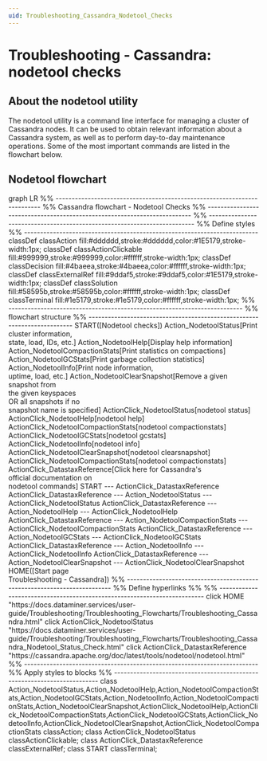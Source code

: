 ```yaml
---
uid: Troubleshooting_Cassandra_Nodetool_Checks
---
```


# Troubleshooting - Cassandra: nodetool checks

## About the nodetool utility

The nodetool utility is a command line interface for managing a cluster of Cassandra nodes. It can be used to obtain relevant information about a Cassandra system, as well as to perform day-to-day maintenance operations. Some of the most important commands are listed in the flowchart below.

## Nodetool flowchart

<div class="mermaid">
graph LR
%% -------------------------------------------------------------------------
%% Cassandra flowchart - Nodetool Checks
%% -------------------------------------------------------------------------
%% -------------------------------------------------------------------------
%% Define styles
%% -------------------------------------------------------------------------
classDef classAction fill:#dddddd,stroke:#dddddd,color:#1E5179,stroke-width:1px;
classDef classActionClickable fill:#999999,stroke:#999999,color:#ffffff,stroke-width:1px;
classDef classDecision fill:#4baeea,stroke:#4baeea,color:#ffffff,stroke-width:1px;
classDef classExternalRef fill:#9ddaf5,stroke:#9ddaf5,color:#1E5179,stroke-width:1px;
classDef classSolution fill:#58595b,stroke:#58595b,color:#ffffff,stroke-width:1px;
classDef classTerminal fill:#1e5179,stroke:#1e5179,color:#ffffff,stroke-width:1px;
%% -------------------------------------------------------------------------
%% flowchart structure
%% -------------------------------------------------------------------------
START([Nodetool checks])
Action_NodetoolStatus[Print cluster information,<br> state, load, IDs, etc.]
Action_NodetoolHelp[Display help information]
Action_NodetoolCompactionStats[Print statistics on compactions]
Action_NodetoolGCStats[Print garbage collection statistics]
Action_NodetoolInfo[Print node information,<br> uptime, load, etc.]
Action_NodetoolClearSnapshot[Remove a given snapshot from <br> the given keyspaces<br> OR all snapshots if no <br> snapshot name is specified]
ActionClick_NodetoolStatus[nodetool status]
ActionClick_NodetoolHelp[nodetool help]
ActionClick_NodetoolCompactionStats[nodetool compactionstats]
ActionClick_NodetoolGCStats[nodetool gcstats]
ActionClick_NodetoolInfo[nodetool info]
ActionClick_NodetoolClearSnapshot[nodetool clearsnapshot]
ActionClick_NodetoolCompactionStats[nodetool compactionstats]
ActionClick_DatastaxReference[Click here for Cassandra's <br> official documentation on <br> nodetool commands]
START --- ActionClick_DatastaxReference
ActionClick_DatastaxReference --- Action_NodetoolStatus --- ActionClick_NodetoolStatus
ActionClick_DatastaxReference --- Action_NodetoolHelp --- ActionClick_NodetoolHelp
ActionClick_DatastaxReference --- Action_NodetoolCompactionStats --- ActionClick_NodetoolCompactionStats
ActionClick_DatastaxReference --- Action_NodetoolGCStats --- ActionClick_NodetoolGCStats
ActionClick_DatastaxReference --- Action_NodetoolInfo --- ActionClick_NodetoolInfo
ActionClick_DatastaxReference --- Action_NodetoolClearSnapshot --- ActionClick_NodetoolClearSnapshot
HOME([Start page <br/> Troubleshooting - Cassandra])
%% -------------------------------------------------------------------------
%% Define hyperlinks %%
%% -------------------------------------------------------------------------
click HOME "https://docs.dataminer.services/user-guide/Troubleshooting/Troubleshooting_Flowcharts/Troubleshooting_Cassandra.html"
click ActionClick_NodetoolStatus "https://docs.dataminer.services/user-guide/Troubleshooting/Troubleshooting_Flowcharts/Troubleshooting_Cassandra_Nodetool_Status_Check.html"
click ActionClick_DatastaxReference "https://cassandra.apache.org/doc/latest/tools/nodetool/nodetool.html"
%% -------------------------------------------------------------------------
%% Apply styles to blocks
%% -------------------------------------------------------------------------
class Action_NodetoolStatus,Action_NodetoolHelp,Action_NodetoolCompactionStats,Action_NodetoolGCStats,Action_NodetoolInfo,Action_NodetoolCompactionStats,Action_NodetoolClearSnapshot,ActionClick_NodetoolHelp,ActionClick_NodetoolCompactionStats,ActionClick_NodetoolGCStats,ActionClick_NodetoolInfo,ActionClick_NodetoolClearSnapshot,ActionClick_NodetoolCompactionStats classAction;
class ActionClick_NodetoolStatus classActionClickable;
class ActionClick_DatastaxReference classExternalRef;
class START classTerminal;
</div>
